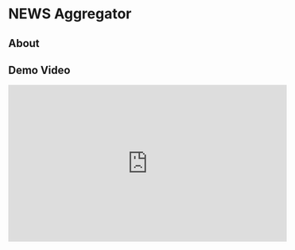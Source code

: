 # NEWS Aggregator



## About



## Demo Video

<iframe width="560" height="315" src="https://www.youtube.com/embed/0aLXGALSal4?si=Fghs45vjylDktRB0" title="YouTube video player" frameborder="0" allow="accelerometer; autoplay; clipboard-write; encrypted-media; gyroscope; picture-in-picture; web-share" allowfullscreen></iframe>
